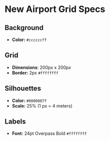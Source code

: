 # New Airport Grid Specs

## Background

* __Color:__ `#ccccccff`

## Grid

* __Dimensions__: 200px x 200px
* __Border:__ 2px `#ffffffff`

## Silhouettes

* __Color:__ `#0000007f`
* __Scale:__ 25% (1 px = 4 meters)

## Labels

* __Font:__ 24pt Overpass Bold `#ffffffff`
